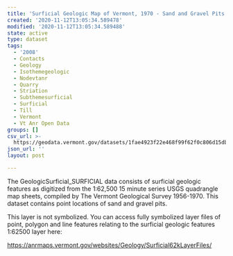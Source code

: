 ```yaml
---
title: 'Surficial Geologic Map of Vermont, 1970 - Sand and Gravel Pits'
created: '2020-11-12T13:05:34.589478'
modified: '2020-11-12T13:05:34.589488'
state: active
type: dataset
tags:
  - '2008'
  - Contacts
  - Geology
  - Isothemegeologic
  - Nodevtanr
  - Quarry
  - Striation
  - Subthemesurficial
  - Surficial
  - Till
  - Vermont
  - Vt Anr Open Data
groups: []
csv_url: >-
  https://geodata.vermont.gov/datasets/1fae4923f22e468f99f62f0c806d15db_178.csv?outSR=%7B%22latestWkid%22%3A32145%2C%22wkid%22%3A32145%7D
json_url: ''
layout: post

---
```

<div style='text-align:Left;'><p><span>The GeologicSurficial_SURFICIAL data consists of surficial geologic features as digitized from the 1:62,500 15 minute series USGS quadrangle map sheets, compiled by The Vermont Geological Survey 1956-1970. This dataset contains point locations of sand and gravel pits.  </span></p><p><span>This layer is not symbolized. You can access fully symbolized layer files of point, polygon and line features relating to the surficial geologic features 1:62500 layer here:</span></p><p style='margin:0 0 0 0;'><a href='https://anrmaps.vermont.gov/websites/Geology/Surficial62kLayerFiles/'><span><span>https://anrmaps.vermont.gov/websites/Geology/Surficial62kLayerFiles/</span></span></a></p></div>
